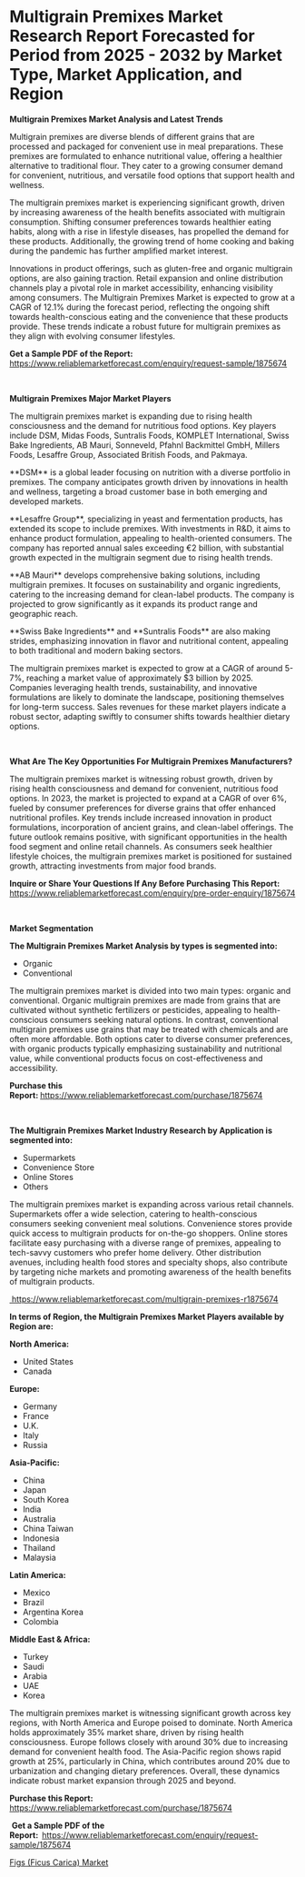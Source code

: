 <p><h1>Multigrain Premixes Market Research Report Forecasted for Period from 2025 -  2032 by Market Type, Market Application, and Region</h1></p><p><strong>Multigrain Premixes Market Analysis and Latest Trends</strong></p>
<p><p>Multigrain premixes are diverse blends of different grains that are processed and packaged for convenient use in meal preparations. These premixes are formulated to enhance nutritional value, offering a healthier alternative to traditional flour. They cater to a growing consumer demand for convenient, nutritious, and versatile food options that support health and wellness.</p><p>The multigrain premixes market is experiencing significant growth, driven by increasing awareness of the health benefits associated with multigrain consumption. Shifting consumer preferences towards healthier eating habits, along with a rise in lifestyle diseases, has propelled the demand for these products. Additionally, the growing trend of home cooking and baking during the pandemic has further amplified market interest.</p><p>Innovations in product offerings, such as gluten-free and organic multigrain options, are also gaining traction. Retail expansion and online distribution channels play a pivotal role in market accessibility, enhancing visibility among consumers. The Multigrain Premixes Market is expected to grow at a CAGR of 12.1% during the forecast period, reflecting the ongoing shift towards health-conscious eating and the convenience that these products provide. These trends indicate a robust future for multigrain premixes as they align with evolving consumer lifestyles.</p></p>
<p><strong>Get a Sample PDF of the Report:&nbsp;</strong> <a href="https://www.reliablemarketforecast.com/enquiry/request-sample/1875674?utm_campaign=1140&utm_medium=2&utm_source=Github&utm_content=ia&utm_term=15022025&utm_id=multigrain-premixes">https://www.reliablemarketforecast.com/enquiry/request-sample/1875674</a></p>
<p>&nbsp;</p>
<p><strong>Multigrain Premixes Major Market Players</strong></p>
<p><p>The multigrain premixes market is expanding due to rising health consciousness and the demand for nutritious food options. Key players include DSM, Midas Foods, Suntralis Foods, KOMPLET International, Swiss Bake Ingredients, AB Mauri, Sonneveld, Pfahnl Backmittel GmbH, Millers Foods, Lesaffre Group, Associated British Foods, and Pakmaya.</p><p>**DSM** is a global leader focusing on nutrition with a diverse portfolio in premixes. The company anticipates growth driven by innovations in health and wellness, targeting a broad customer base in both emerging and developed markets.</p><p>**Lesaffre Group**, specializing in yeast and fermentation products, has extended its scope to include premixes. With investments in R&D, it aims to enhance product formulation, appealing to health-oriented consumers. The company has reported annual sales exceeding €2 billion, with substantial growth expected in the multigrain segment due to rising health trends.</p><p>**AB Mauri** develops comprehensive baking solutions, including multigrain premixes. It focuses on sustainability and organic ingredients, catering to the increasing demand for clean-label products. The company is projected to grow significantly as it expands its product range and geographic reach.</p><p>**Swiss Bake Ingredients** and **Suntralis Foods** are also making strides, emphasizing innovation in flavor and nutritional content, appealing to both traditional and modern baking sectors.</p><p>The multigrain premixes market is expected to grow at a CAGR of around 5-7%, reaching a market value of approximately $3 billion by 2025. Companies leveraging health trends, sustainability, and innovative formulations are likely to dominate the landscape, positioning themselves for long-term success. Sales revenues for these market players indicate a robust sector, adapting swiftly to consumer shifts towards healthier dietary options.</p></p>
<p>&nbsp;</p>
<p><strong>What Are The Key Opportunities For Multigrain Premixes Manufacturers?</strong></p>
<p><p>The multigrain premixes market is witnessing robust growth, driven by rising health consciousness and demand for convenient, nutritious food options. In 2023, the market is projected to expand at a CAGR of over 6%, fueled by consumer preferences for diverse grains that offer enhanced nutritional profiles. Key trends include increased innovation in product formulations, incorporation of ancient grains, and clean-label offerings. The future outlook remains positive, with significant opportunities in the health food segment and online retail channels. As consumers seek healthier lifestyle choices, the multigrain premixes market is positioned for sustained growth, attracting investments from major food brands.</p></p>
<p><strong>Inquire or Share Your Questions If Any Before Purchasing This Report:</strong> <a href="https://www.reliablemarketforecast.com/enquiry/pre-order-enquiry/1875674?utm_campaign=1140&utm_medium=2&utm_source=Github&utm_content=ia&utm_term=15022025&utm_id=multigrain-premixes">https://www.reliablemarketforecast.com/enquiry/pre-order-enquiry/1875674</a></p>
<p>&nbsp;</p>
<p><strong>Market Segmentation</strong></p>
<p><strong>The Multigrain Premixes Market Analysis by types is segmented into:</strong></p>
<p><ul><li>Organic</li><li>Conventional</li></ul></p>
<p><p>The multigrain premixes market is divided into two main types: organic and conventional. Organic multigrain premixes are made from grains that are cultivated without synthetic fertilizers or pesticides, appealing to health-conscious consumers seeking natural options. In contrast, conventional multigrain premixes use grains that may be treated with chemicals and are often more affordable. Both options cater to diverse consumer preferences, with organic products typically emphasizing sustainability and nutritional value, while conventional products focus on cost-effectiveness and accessibility.</p></p>
<p><strong>Purchase this Report:&nbsp;</strong><a href="https://www.reliablemarketforecast.com/purchase/1875674?utm_campaign=1140&utm_medium=2&utm_source=Github&utm_content=ia&utm_term=15022025&utm_id=multigrain-premixes">https://www.reliablemarketforecast.com/purchase/1875674</a></p>
<p>&nbsp;</p>
<p><strong>The Multigrain Premixes Market Industry Research by Application is segmented into:</strong></p>
<p><ul><li>Supermarkets</li><li>Convenience Store</li><li>Online Stores</li><li>Others</li></ul></p>
<p><p>The multigrain premixes market is expanding across various retail channels. Supermarkets offer a wide selection, catering to health-conscious consumers seeking convenient meal solutions. Convenience stores provide quick access to multigrain products for on-the-go shoppers. Online stores facilitate easy purchasing with a diverse range of premixes, appealing to tech-savvy customers who prefer home delivery. Other distribution avenues, including health food stores and specialty shops, also contribute by targeting niche markets and promoting awareness of the health benefits of multigrain products.</p></p>
<p><a href="https://www.reliablemarketforecast.com/multigrain-premixes-r1875674?utm_campaign=1140&utm_medium=2&utm_source=Github&utm_content=ia&utm_term=15022025&utm_id=multigrain-premixes">&nbsp;https://www.reliablemarketforecast.com/multigrain-premixes-r1875674</a></p>
<p><strong>In terms of Region, the Multigrain Premixes Market Players available by Region are:</strong></p>
<p>
    <p> <strong> North America: </strong>
        <ul>
            <li>United States</li>
            <li>Canada</li>
        </ul>
        </p> 
    <p> <strong> Europe: </strong>
        <ul>
            <li>Germany</li>
            <li>France</li>
            <li>U.K.</li>
            <li>Italy</li>
            <li>Russia</li>
        </ul>
        </p> 
    <p> <strong> Asia-Pacific: </strong>
        <ul>
            <li>China</li>
            <li>Japan</li>
            <li>South Korea</li>
            <li>India</li>
            <li>Australia</li>
            <li>China Taiwan</li>
            <li>Indonesia</li>
            <li>Thailand</li>
            <li>Malaysia</li>
        </ul>
        </p> 
    <p> <strong> Latin America: </strong>
        <ul>
            <li>Mexico</li>
            <li>Brazil</li>
            <li>Argentina Korea</li>
            <li>Colombia</li>
        </ul>
        </p> 
    <p> <strong> Middle East & Africa: </strong>
        <ul>
            <li>Turkey</li>
            <li>Saudi</li>
            <li>Arabia</li>
            <li>UAE</li>
            <li>Korea</li>
        </ul>
    </p>
    </p>
<p><p>The multigrain premixes market is witnessing significant growth across key regions, with North America and Europe poised to dominate. North America holds approximately 35% market share, driven by rising health consciousness. Europe follows closely with around 30% due to increasing demand for convenient health food. The Asia-Pacific region shows rapid growth at 25%, particularly in China, which contributes around 20% due to urbanization and changing dietary preferences. Overall, these dynamics indicate robust market expansion through 2025 and beyond.</p></p>
<p><strong>Purchase this Report: </strong><a href="https://www.reliablemarketforecast.com/purchase/1875674?utm_campaign=1140&utm_medium=2&utm_source=Github&utm_content=ia&utm_term=15022025&utm_id=multigrain-premixes">https://www.reliablemarketforecast.com/purchase/1875674</a></p>
<p>&nbsp;<strong>Get a Sample PDF of the Report:&nbsp;&nbsp;</strong><a href="https://www.reliablemarketforecast.com/enquiry/request-sample/1875674?utm_campaign=1140&utm_medium=2&utm_source=Github&utm_content=ia&utm_term=15022025&utm_id=multigrain-premixes">https://www.reliablemarketforecast.com/enquiry/request-sample/1875674</a></p>
<p><strong></strong></p>
<p><p><a href="https://github.com/AKSHATREPORTPRIME/Market-Research-Report-List-7/blob/main/figs-ficus-carica-market.md?utm_campaign=1140&utm_medium=2&utm_source=Github&utm_content=ia&utm_term=15022025&utm_id=multigrain-premixes">Figs (Ficus Carica) Market</a></p></p>
